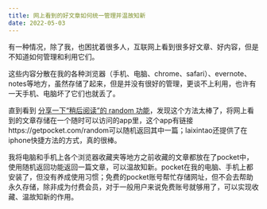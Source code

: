 ```yaml
---
title: 网上看到的好文章如何统一管理并温故知新 
date: 2022-05-03
---
```

有一种情况，除了我，也困扰着很多人，互联网上看到很多好文章、好内容，但是不知道如何管理和利用它们。

这些内容分散在我的各种浏览器（手机、电脑、chrome、safari）、evernote、notes等地方，虽然存储了起来，但是并没有很好的管理，更谈不上利用，也许有一天手机、电脑坏了它们也就丢了。

直到看到 [分享一下“稍后阅读”的 random 功能](https://www.kawabangga.com/posts/4663)，发现这个方法太棒了，将网上看到的文章存储在一个随时可以访问的app里，这个app有链接https://getpocket.com/random可以随机返回其中一篇；laixintao还提供了在iphone快捷方法的方式，真的很棒。

我将电脑和手机上各个浏览器收藏夹等地方之前收藏的文章都放在了pocket中，使用随机返回功能返回一篇文章，可以温故知新。pocket在我的电脑、手机上都安装了，但没有养成使用习惯；免费的pocket账号帮忙存储网址，但不会去帮助永久存储，除非成为付费会员，对于一般用户来说免费账号就够用了，可以实现收藏、温故知新的作用。
